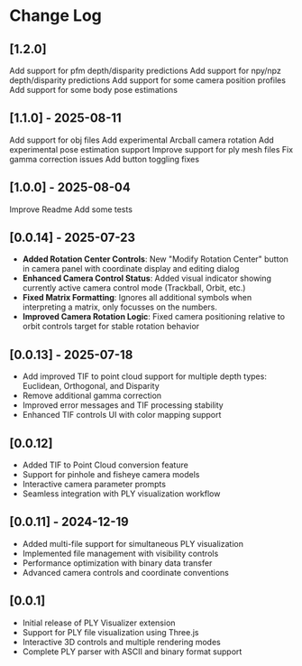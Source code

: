 # Change Log

## [1.2.0]

Add support for pfm depth/disparity predictions
Add support for npy/npz depth/disparity predictions
Add support for some camera position profiles
Add support for some body pose estimations

## [1.1.0] - 2025-08-11

Add support for obj files
Add experimental Arcball camera rotation
Add experimental pose estimation support
Improve support for ply mesh files
Fix gamma correction issues
Add button toggling fixes

## [1.0.0] - 2025-08-04

Improve Readme
Add some tests

## [0.0.14] - 2025-07-23

- **Added Rotation Center Controls**: New "Modify Rotation Center" button in camera panel with coordinate display and editing dialog
- **Enhanced Camera Control Status**: Added visual indicator showing currently active camera control mode (Trackball, Orbit, etc.)
- **Fixed Matrix Formatting**: Ignores all additional symbols when interpreting a matrix, only focusses on the numbers.
- **Improved Camera Rotation Logic**: Fixed camera positioning relative to orbit controls target for stable rotation behavior

## [0.0.13] - 2025-07-18

- Add improved TIF to point cloud support for multiple depth types: Euclidean, Orthogonal, and Disparity
- Remove additional gamma correction
- Improved error messages and TIF processing stability
- Enhanced TIF controls UI with color mapping support

## [0.0.12]

- Added TIF to Point Cloud conversion feature
- Support for pinhole and fisheye camera models
- Interactive camera parameter prompts
- Seamless integration with PLY visualization workflow

## [0.0.11] - 2024-12-19

- Added multi-file support for simultaneous PLY visualization
- Implemented file management with visibility controls
- Performance optimization with binary data transfer
- Advanced camera controls and coordinate conventions

## [0.0.1]

- Initial release of PLY Visualizer extension
- Support for PLY file visualization using Three.js
- Interactive 3D controls and multiple rendering modes
- Complete PLY parser with ASCII and binary format support
